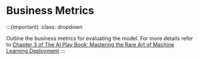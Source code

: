 <br>

# Business Metrics

:::{important}
:class: dropdown

Outline the business metrics for evaluating the model.  For more details refer to [Chapter 3 of The AI Play Book: Mastering the Rare Art of Machine Learning Deployment](https://mitpress.mit.edu/9780262048903/the-ai-playbook/)
:::



<br>
<br>

<br>
<br>

<br>
<br>

<br>
<br>
